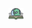 <p align="center">
  <a href="" rel="noopener">
 <img src="/.github/logo.svg" alt="Project logo" width="30px" heigth="30px"></a>
</p>
